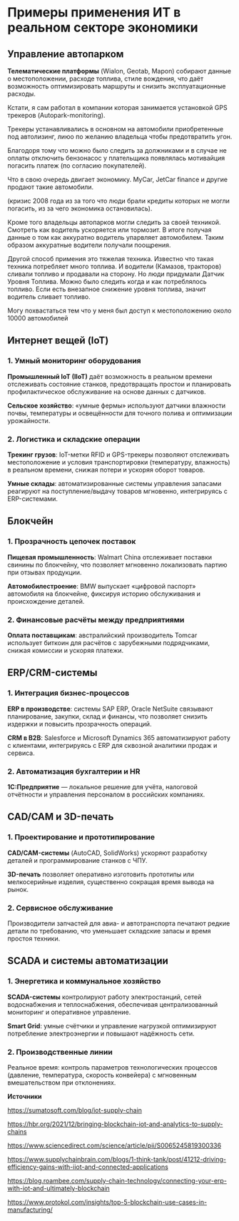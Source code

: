 # Примеры применения ИТ в реальном секторе экономики


## Управление автопарком

**Телематические платформы** (Wialon, Geotab, Mapon) собирают данные о местоположении, расходе топлива, стиле вождения, что даёт возможность оптимизировать маршруты и снизить эксплуатационные расходы.

Кстати, я сам работал в компании которая занимается установкой GPS трекеров (Autopark-monitoring).

Трекеры устанавливались в основном на автомобили приобретенные под автолизинг, лиюо по желанию владельца чтобы предотвратить угон.

Благодоря тому что можно было следить за должниками и в случае не оплаты отключить бензонасос у плательщика появлялась мотивайция погасить платеж 
(по согласию покупателей).

Что в свою очередь двигает экономику.
MyCar, JetCar finance и другие продают такие автомобили.

(кризис 2008 года из за того что люди брали кредиты которых не могли погасить, из за чего экономика остановилась).

Кроме того владельцы автопарков могли следить за своей техникой. Смотреть как водитель ускоряется или тормозит. В итоге получая данные о том как аккуратно водитель упарвляет автомобилем. Таким образом аккуратные водители получали поощрения.

Другой способ примения это тяжелая техника. Известно что такая техника потребляет много топлива. И водители (Камазов, тракторов) сливали топливо и продавали на сторону. Но люди придумали Датчик Уровня Топлива. Можно было следить когда и как потреблялось топливо. Если есть внезапное снижение уровня топлива, значит водитель сливает топливо.

Могу похвастаться тем что у меня был доступ к местоположению около 10000 автомобилей


## Интернет вещей (IoT)

### 1. Умный мониторинг оборудования

**Промышленный IoT (IIoT)** даёт возможность в реальном времени отслеживать состояние станков, предотвращать простои и планировать профилактическое обслуживание на основе данных с датчиков.

**Сельское хозяйство**: «умные фермы» используют датчики влажности почвы, температуры и освещённости для точного полива и оптимизации урожайности.

### 2. Логистика и складские операции

**Трекинг грузов**: IoT-метки RFID и GPS-трекеры позволяют отслеживать местоположение и условия транспортировки (температуру, влажность) в реальном времени, снижая потери и ускоряя оборот товаров.

**Умные склады**: автоматизированные системы управления запасами реагируют на поступление/выдачу товаров мгновенно, интегрируясь с ERP-системами. 

## Блокчейн

### 1. Прозрачность цепочек поставок

**Пищевая промышленность**: Walmart China отслеживает поставки свинины по блокчейну, что позволяет мгновенно локализовать партию при отзывах продукции.

**Автомобилестроение**: BMW выпускает «цифровой паспорт» автомобиля на блокчейне, фиксируя историю обслуживания и происхождение деталей.

### 2. Финансовые расчёты между предприятиями

**Оплата поставщикам**: австралийский производитель Tomcar использует биткоин для расчётов с зарубежными подрядчиками, снижая комиссии и ускоряя платежи.

## ERP/CRM-системы

### 1. Интеграция бизнес-процессов

**ERP в производстве**: системы SAP ERP, Oracle NetSuite связывают планирование, закупки, склад и финансы, что позволяет снизить издержки и повысить прозрачность операций.

**CRM в B2B**: Salesforce и Microsoft Dynamics 365 автоматизируют работу с клиентами, интегрируясь с ERP для сквозной аналитики продаж и сервиса.

### 2. Автоматизация бухгалтерии и HR

**1C:Предприятие** — локальное решение для учёта, налоговой отчётности и управления персоналом в российских компаниях.

## CAD/CAM и 3D-печать

### 1. Проектирование и прототипирование

**CAD/CAM-системы** (AutoCAD, SolidWorks) ускоряют разработку деталей и программирование станков с ЧПУ.

**3D-печать** позволяет оперативно изготовить прототипы или мелкосерийные изделия, существенно сокращая время вывода на рынок.

### 2. Сервисное обслуживание

Производители запчастей для авиа- и автотранспорта печатают редкие детали по требованию, что уменьшает складские запасы и время простоя техники.

## SCADA и системы автоматизации

### 1. Энергетика и коммунальное хозяйство

**SCADA-системы** контролируют работу электростанций, сетей водоснабжения и теплоснабжения, обеспечивая централизованный мониторинг и оперативное управление.

**Smart Grid**: умные счётчики и управление нагрузкой оптимизируют потребление электроэнергии и повышают надёжность сети.

### 2. Производственные линии

Реальное время: контроль параметров технологических процессов (давление, температура, скорость конвейера) с мгновенным вмешательством при отклонениях.


**Источники**

https://sumatosoft.com/blog/iot-supply-chain

https://hbr.org/2021/12/bringing-blockchain-iot-and-analytics-to-supply-chains

https://www.sciencedirect.com/science/article/pii/S0065245819300336

https://www.supplychainbrain.com/blogs/1-think-tank/post/41212-driving-efficiency-gains-with-iiot-and-connected-applications

https://blog.roambee.com/supply-chain-technology/connecting-your-erp-with-iot-and-ultimately-blockchain

https://www.protokol.com/insights/top-5-blockchain-use-cases-in-manufacturing/